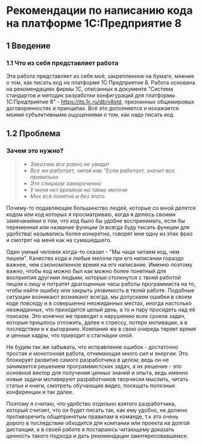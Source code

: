 # Рекомендации по написанию кода на платформе **1С:Предприятие 8**

## 1 Введение

### 1.1 Что из себя представляет работа

Эта работа представляет из себя моё, закрепленное на бумаге, мнение о том, как писать код на платформе 1С:Предприятие 8. Работа основана на рекомендациях фирмы 1С, описанных в документе "Система стандартов и методик разработки конфигураций для платформы 1С:Предприятие 8" - <https://its.1c.ru/db/v8std>, признанных общемировых договоренностях и принципах. Всё это дополняется и искажается моими субъективными ощущениями о том, как надо писать код

## 1.2 Проблема

### Зачем это нужно?

> - *Заказчик все равно не увидит*
> - *Все же работает, читай как "Если работает, значит все правильно*
> - *Это слишком замороченно*
> - *У меня нет времени на такие мелочи*
> - *Мне всё понятно и без этого*
>
Почему-то подавляющее большинство людей, которые со мной делятся кодом или код которых я просматриваю, когда я делюсь своими замечаниями о том, что код было бы удобне воспринимать, если бы переменная или название функции (я всегда буду писать функции для удобства) назывались более конкретно, говорят мне одну из этих фраз и смотрят на меня как на сумашедшего.

Один умный человек когда-то сказал - "Мы чаще читаем код, чем пишем". Качество кода и любые мелочи при его написании гораздо важнее, чем сэкономленное время на его написание. Именно поэтому важно, чтобы код можно был как можно более понятный для восприятия другими людьми, которые столкнутся с твоей работой лицом к лицу и потратят драгоценные часы работы программиста на то, чтобы найти ошибку или закрыть уязвимость в твоей работе. Подобные ситуации возникают возникают всегда, мы допускаем ошибки в своем коде повсюду и в совершенно неожиданных местах, иногда настолько неожиданных, что приходится целый день, а то и пару просидеть над её поиском. Это конечно же приводит к нарушению всех сроков задач, которые пришлось отложить, далее к стрессу, потере мотивации, а в последствии и к выгоранию. Компания же в свою очередь теряет время и ценные кадры, что приводит к стагнации оной.

Не будем так же забывать, что исправление ошибок - достаточно простая и монотонная работа, отнимающая много сил и энергии. Это блокирует развитие самого разработчика в целом, ведь он не занимается решением программистских задач, а их решение - это основной вектор для получения ценных знаний и опыта, ведь именно новые задачи мотивируют разработчиков творчески мыслить, читать статьи и книги, смотреть обучающие видео, посещать полезные конференции и так далее.

Поэтому я считаю, что удобство отдельно взятого разработчика, который считает, что он будет писать так, как ему удобно, не должно противоречить общепринятым правилам в команде, т.к это очень дорого в последствии обходится для компании или проекта на долгой дистанции, а в своей работе я постараюсь читающему доказать ценность такого подхода и дать рекомендации заинтересовавшимся.
